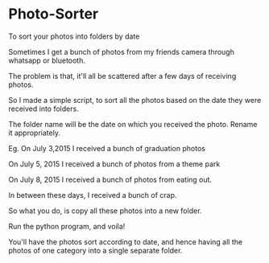 # Photo-Sorter
To sort your photos into folders by date


Sometimes I get a bunch of photos from my friends camera through whatsapp or bluetooth. 

The problem is that, it'll all be scattered after a few days of receiving photos.

So I made a simple script, to sort all the photos based on the date they were received into folders.

The folder name will be the date on which you received the photo. Rename it appropriately.

Eg.
On July 3,2015 I received a bunch of graduation photos

On July 5, 2015 I received a bunch of photos from a theme park

On July 8, 2015 I received a bunch of photos from eating out.

In between these days, I received a bunch of crap.

So what you do, is copy all these photos into a new folder.

Run the python program, and voila!

You'll have the photos sort according to date, and hence having all the photos of one category into a single separate folder.
